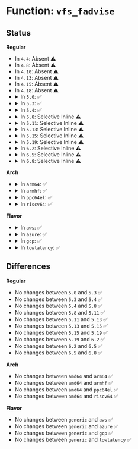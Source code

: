# Function: <code>vfs_fadvise</code>

## Status
<b>Regular</b>
<ul>
<li>
In <code>4.4</code>: Absent ⚠️
</li>
<li>
In <code>4.8</code>: Absent ⚠️
</li>
<li>
In <code>4.10</code>: Absent ⚠️
</li>
<li>
In <code>4.13</code>: Absent ⚠️
</li>
<li>
In <code>4.15</code>: Absent ⚠️
</li>
<li>
In <code>4.18</code>: Absent ⚠️
</li>
<li>
<details>
<summary>In <code>5.0</code>: ✅</summary>

```c
int vfs_fadvise(struct file *file, loff_t offset, loff_t len, int advice);
```

**Collision:** Unique Global

**Inline:** No

**Transformation:** False

**Instances:**

```
In mm/fadvise.c (ffffffff81205fe0)
Location: mm/fadvise.c:182
Inline: False
Direct callers:
  - mm/fadvise.c:ksys_fadvise64_64
  - mm/readahead.c:ksys_readahead
```
**Symbols:**

```
ffffffff81205fe0-ffffffff81206262: vfs_fadvise (STB_GLOBAL)
```
</details>
</li>
<li>
<details>
<summary>In <code>5.3</code>: ✅</summary>

```c
int vfs_fadvise(struct file *file, loff_t offset, loff_t len, int advice);
```

**Collision:** Unique Global

**Inline:** No

**Transformation:** False

**Instances:**

```
In mm/fadvise.c (ffffffff8121d360)
Location: mm/fadvise.c:182
Inline: False
Direct callers:
  - mm/fadvise.c:ksys_fadvise64_64
  - mm/readahead.c:ksys_readahead
```
**Symbols:**

```
ffffffff8121d360-ffffffff8121d5e9: vfs_fadvise (STB_GLOBAL)
```
</details>
</li>
<li>
<details>
<summary>In <code>5.4</code>: ✅</summary>

```c
int vfs_fadvise(struct file *file, loff_t offset, loff_t len, int advice);
```

**Collision:** Unique Global

**Inline:** No

**Transformation:** False

**Instances:**

```
In mm/fadvise.c (ffffffff8122afa0)
Location: mm/fadvise.c:182
Inline: False
Direct callers:
  - mm/fadvise.c:ksys_fadvise64_64
  - mm/readahead.c:ksys_readahead
  - mm/madvise.c:__do_sys_madvise
```
**Symbols:**

```
ffffffff8122afa0-ffffffff8122afc7: vfs_fadvise (STB_GLOBAL)
```
</details>
</li>
<li>
<details>
<summary>In <code>5.8</code>: Selective Inline ⚠️</summary>

```c
int vfs_fadvise(struct file *file, loff_t offset, loff_t len, int advice);
```

**Collision:** Unique Global

**Inline:** Selective

**Transformation:** False

**Instances:**

```
In mm/fadvise.c (ffffffff81257dc0)
Location: mm/fadvise.c:180
Inline: True
Inline callers:
  - mm/fadvise.c:ksys_fadvise64_64
Direct callers:
  - mm/readahead.c:ksys_readahead
  - mm/madvise.c:madvise_willneed
  - fs/io_uring.c:io_issue_sqe
```
**Symbols:**

```
ffffffff81257d60-ffffffff81257d87: vfs_fadvise (STB_GLOBAL)
```
</details>
</li>
<li>
<details>
<summary>In <code>5.11</code>: Selective Inline ⚠️</summary>

```c
int vfs_fadvise(struct file *file, loff_t offset, loff_t len, int advice);
```

**Collision:** Unique Global

**Inline:** Selective

**Transformation:** False

**Instances:**

```
In mm/fadvise.c (ffffffff81262690)
Location: mm/fadvise.c:181
Inline: True
Inline callers:
  - mm/fadvise.c:ksys_fadvise64_64
Direct callers:
  - mm/readahead.c:ksys_readahead
  - fs/io_uring.c:io_issue_sqe
```
**Symbols:**

```
ffffffff81262630-ffffffff81262657: vfs_fadvise (STB_GLOBAL)
```
</details>
</li>
<li>
<details>
<summary>In <code>5.13</code>: Selective Inline ⚠️</summary>

```c
int vfs_fadvise(struct file *file, loff_t offset, loff_t len, int advice);
```

**Collision:** Unique Global

**Inline:** Selective

**Transformation:** False

**Instances:**

```
In mm/fadvise.c (ffffffff81267120)
Location: mm/fadvise.c:181
Inline: True
Inline callers:
  - mm/fadvise.c:ksys_fadvise64_64
Direct callers:
  - mm/readahead.c:ksys_readahead
  - fs/io_uring.c:io_issue_sqe
```
**Symbols:**

```
ffffffff812670c0-ffffffff812670e7: vfs_fadvise (STB_GLOBAL)
```
</details>
</li>
<li>
<details>
<summary>In <code>5.15</code>: Selective Inline ⚠️</summary>

```c
int vfs_fadvise(struct file *file, loff_t offset, loff_t len, int advice);
```

**Collision:** Unique Global

**Inline:** Selective

**Transformation:** False

**Instances:**

```
In mm/fadvise.c (ffffffff812a3b60)
Location: mm/fadvise.c:181
Inline: True
Inline callers:
  - mm/fadvise.c:ksys_fadvise64_64
Direct callers:
  - mm/readahead.c:ksys_readahead
  - fs/io_uring.c:io_issue_sqe
```
**Symbols:**

```
ffffffff812a3b00-ffffffff812a3b27: vfs_fadvise (STB_GLOBAL)
```
</details>
</li>
<li>
<details>
<summary>In <code>5.19</code>: Selective Inline ⚠️</summary>

```c
int vfs_fadvise(struct file *file, loff_t offset, loff_t len, int advice);
```

**Collision:** Unique Global

**Inline:** Selective

**Transformation:** False

**Instances:**

```
In mm/fadvise.c (ffffffff812fba84)
Location: mm/fadvise.c:180
Inline: True
Inline callers:
  - mm/fadvise.c:ksys_fadvise64_64
Direct callers:
  - mm/readahead.c:ksys_readahead
  - mm/madvise.c:madvise_vma_behavior
  - io_uring/io_uring.c:io_fadvise
```
**Symbols:**

```
ffffffff812fba10-ffffffff812fba4f: vfs_fadvise (STB_GLOBAL)
```
</details>
</li>
<li>
<details>
<summary>In <code>6.2</code>: Selective Inline ⚠️</summary>

```c
int vfs_fadvise(struct file *file, loff_t offset, loff_t len, int advice);
```

**Collision:** Unique Global

**Inline:** Selective

**Transformation:** False

**Instances:**

```
In mm/fadvise.c (ffffffff81365c04)
Location: mm/fadvise.c:180
Inline: True
Inline callers:
  - mm/fadvise.c:ksys_fadvise64_64
Direct callers:
  - mm/readahead.c:ksys_readahead
  - mm/madvise.c:madvise_vma_behavior
  - io_uring/advise.c:io_fadvise
```
**Symbols:**

```
ffffffff81365b80-ffffffff81365bbf: vfs_fadvise (STB_GLOBAL)
```
</details>
</li>
<li>
<details>
<summary>In <code>6.5</code>: Selective Inline ⚠️</summary>

```c
int vfs_fadvise(struct file *file, loff_t offset, loff_t len, int advice);
```

**Collision:** Unique Global

**Inline:** Selective

**Transformation:** False

**Instances:**

```
In mm/fadvise.c (ffffffff813980e4)
Location: mm/fadvise.c:180
Inline: True
Inline callers:
  - mm/fadvise.c:ksys_fadvise64_64
Direct callers:
  - mm/readahead.c:ksys_readahead
  - mm/madvise.c:madvise_vma_behavior
  - io_uring/advise.c:io_fadvise
```
**Symbols:**

```
ffffffff81398050-ffffffff81398092: vfs_fadvise (STB_GLOBAL)
```
</details>
</li>
<li>
<details>
<summary>In <code>6.8</code>: Selective Inline ⚠️</summary>

```c
int vfs_fadvise(struct file *file, loff_t offset, loff_t len, int advice);
```

**Collision:** Unique Global

**Inline:** Selective

**Transformation:** False

**Instances:**

```
In mm/fadvise.c (ffffffff813c1f14)
Location: mm/fadvise.c:180
Inline: True
Inline callers:
  - mm/fadvise.c:ksys_fadvise64_64
Direct callers:
  - mm/readahead.c:ksys_readahead
  - mm/madvise.c:madvise_vma_behavior
  - io_uring/advise.c:io_fadvise
```
**Symbols:**

```
ffffffff813c1e80-ffffffff813c1ec2: vfs_fadvise (STB_GLOBAL)
```
</details>
</li>
</ul>
<b>Arch</b>
<ul>
<li>
<details>
<summary>In <code>arm64</code>: ✅</summary>

```c
int vfs_fadvise(struct file *file, loff_t offset, loff_t len, int advice);
```

**Collision:** Unique Global

**Inline:** No

**Transformation:** False

**Instances:**

```
In mm/fadvise.c (ffff8000102b9268)
Location: mm/fadvise.c:182
Inline: False
Direct callers:
  - mm/fadvise.c:ksys_fadvise64_64
  - mm/readahead.c:ksys_readahead
  - mm/madvise.c:__arm64_sys_madvise
```
**Symbols:**

```
ffff8000102b9268-ffff8000102b92d4: vfs_fadvise (STB_GLOBAL)
```
</details>
</li>
<li>
<details>
<summary>In <code>armhf</code>: ✅</summary>

```c
int vfs_fadvise(struct file *file, loff_t offset, loff_t len, int advice);
```

**Collision:** Unique Global

**Inline:** No

**Transformation:** False

**Instances:**

```
In mm/fadvise.c (c04e5a60)
Location: mm/fadvise.c:182
Inline: False
Direct callers:
  - mm/fadvise.c:ksys_fadvise64_64
  - mm/readahead.c:ksys_readahead
  - mm/madvise.c:__se_sys_madvise
```
**Symbols:**

```
c04e5a60-c04e5ac0: vfs_fadvise (STB_GLOBAL)
```
</details>
</li>
<li>
<details>
<summary>In <code>ppc64el</code>: ✅</summary>

```c
int vfs_fadvise(struct file *file, loff_t offset, loff_t len, int advice);
```

**Collision:** Unique Global

**Inline:** No

**Transformation:** False

**Instances:**

```
In mm/fadvise.c (c0000000003715a0)
Location: mm/fadvise.c:182
Inline: False
Direct callers:
  - mm/fadvise.c:ksys_fadvise64_64
  - mm/readahead.c:ksys_readahead
  - mm/madvise.c:__se_sys_madvise
```
**Symbols:**

```
c0000000003715a0-c0000000003715f4: vfs_fadvise (STB_GLOBAL)
```
</details>
</li>
<li>
<details>
<summary>In <code>riscv64</code>: ✅</summary>

```c
int vfs_fadvise(struct file *file, loff_t offset, loff_t len, int advice);
```

**Collision:** Unique Global

**Inline:** No

**Transformation:** False

**Instances:**

```
In mm/fadvise.c (ffffffe0001dce42)
Location: mm/fadvise.c:182
Inline: False
Direct callers:
  - mm/fadvise.c:ksys_fadvise64_64
  - mm/readahead.c:ksys_readahead
  - mm/madvise.c:__se_sys_madvise
```
**Symbols:**

```
ffffffe0001dce42-ffffffe0001dce9e: vfs_fadvise (STB_GLOBAL)
```
</details>
</li>
</ul>
<b>Flavor</b>
<ul>
<li>
<details>
<summary>In <code>aws</code>: ✅</summary>

```c
int vfs_fadvise(struct file *file, loff_t offset, loff_t len, int advice);
```

**Collision:** Unique Global

**Inline:** No

**Transformation:** False

**Instances:**

```
In mm/fadvise.c (ffffffff812235f0)
Location: mm/fadvise.c:182
Inline: False
Direct callers:
  - mm/fadvise.c:ksys_fadvise64_64
  - mm/readahead.c:ksys_readahead
  - mm/madvise.c:__do_sys_madvise
```
**Symbols:**

```
ffffffff812235f0-ffffffff81223617: vfs_fadvise (STB_GLOBAL)
```
</details>
</li>
<li>
<details>
<summary>In <code>azure</code>: ✅</summary>

```c
int vfs_fadvise(struct file *file, loff_t offset, loff_t len, int advice);
```

**Collision:** Unique Global

**Inline:** No

**Transformation:** False

**Instances:**

```
In mm/fadvise.c (ffffffff812167a0)
Location: mm/fadvise.c:182
Inline: False
Direct callers:
  - mm/fadvise.c:ksys_fadvise64_64
  - mm/readahead.c:ksys_readahead
  - mm/madvise.c:__do_sys_madvise
```
**Symbols:**

```
ffffffff812167a0-ffffffff812167c7: vfs_fadvise (STB_GLOBAL)
```
</details>
</li>
<li>
<details>
<summary>In <code>gcp</code>: ✅</summary>

```c
int vfs_fadvise(struct file *file, loff_t offset, loff_t len, int advice);
```

**Collision:** Unique Global

**Inline:** No

**Transformation:** False

**Instances:**

```
In mm/fadvise.c (ffffffff81221390)
Location: mm/fadvise.c:182
Inline: False
Direct callers:
  - mm/fadvise.c:ksys_fadvise64_64
  - mm/readahead.c:ksys_readahead
  - mm/madvise.c:__do_sys_madvise
```
**Symbols:**

```
ffffffff81221390-ffffffff812213b7: vfs_fadvise (STB_GLOBAL)
```
</details>
</li>
<li>
<details>
<summary>In <code>lowlatency</code>: ✅</summary>

```c
int vfs_fadvise(struct file *file, loff_t offset, loff_t len, int advice);
```

**Collision:** Unique Global

**Inline:** No

**Transformation:** False

**Instances:**

```
In mm/fadvise.c (ffffffff81230550)
Location: mm/fadvise.c:182
Inline: False
Direct callers:
  - mm/fadvise.c:ksys_fadvise64_64
  - mm/readahead.c:ksys_readahead
  - mm/madvise.c:__do_sys_madvise
```
**Symbols:**

```
ffffffff81230550-ffffffff81230577: vfs_fadvise (STB_GLOBAL)
```
</details>
</li>
</ul>

## Differences
<b>Regular</b>
<ul>
<li>
No changes between <code>5.0</code> and <code>5.3</code> ✅
</li>
<li>
No changes between <code>5.3</code> and <code>5.4</code> ✅
</li>
<li>
No changes between <code>5.4</code> and <code>5.8</code> ✅
</li>
<li>
No changes between <code>5.8</code> and <code>5.11</code> ✅
</li>
<li>
No changes between <code>5.11</code> and <code>5.13</code> ✅
</li>
<li>
No changes between <code>5.13</code> and <code>5.15</code> ✅
</li>
<li>
No changes between <code>5.15</code> and <code>5.19</code> ✅
</li>
<li>
No changes between <code>5.19</code> and <code>6.2</code> ✅
</li>
<li>
No changes between <code>6.2</code> and <code>6.5</code> ✅
</li>
<li>
No changes between <code>6.5</code> and <code>6.8</code> ✅
</li>
</ul>
<b>Arch</b>
<ul>
<li>
No changes between <code>amd64</code> and <code>arm64</code> ✅
</li>
<li>
No changes between <code>amd64</code> and <code>armhf</code> ✅
</li>
<li>
No changes between <code>amd64</code> and <code>ppc64el</code> ✅
</li>
<li>
No changes between <code>amd64</code> and <code>riscv64</code> ✅
</li>
</ul>
<b>Flavor</b>
<ul>
<li>
No changes between <code>generic</code> and <code>aws</code> ✅
</li>
<li>
No changes between <code>generic</code> and <code>azure</code> ✅
</li>
<li>
No changes between <code>generic</code> and <code>gcp</code> ✅
</li>
<li>
No changes between <code>generic</code> and <code>lowlatency</code> ✅
</li>
</ul>
